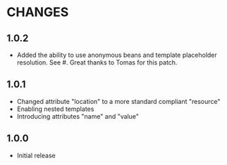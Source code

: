 CHANGES
=======

1.0.2
-----

* Added the ability to use anonymous beans and template placeholder resolution. See #. Great thanks to Tomas for this patch. 

1.0.1
-----

* Changed attribute "location" to a more standard compliant "resource"
* Enabling nested templates
* Introducing attributes "name" and "value"

1.0.0
-----

* Initial release